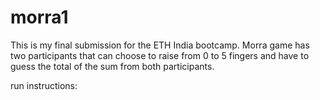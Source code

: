 # morra1

This is my final submission for the ETH India bootcamp.
Morra game has two participants that can choose to raise from 0 to 5 fingers and have to guess the total of the sum from both participants.

run instructions:
